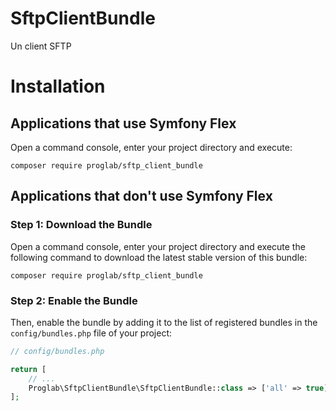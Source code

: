 # SftpClientBundle
Un client SFTP

Installation
============

Applications that use Symfony Flex
----------------------------------

Open a command console, enter your project directory and execute:

```console
composer require proglab/sftp_client_bundle
```

Applications that don't use Symfony Flex
----------------------------------------

### Step 1: Download the Bundle

Open a command console, enter your project directory and execute the
following command to download the latest stable version of this bundle:

```console
composer require proglab/sftp_client_bundle
```

### Step 2: Enable the Bundle

Then, enable the bundle by adding it to the list of registered bundles
in the `config/bundles.php` file of your project:

```php
// config/bundles.php

return [
    // ...
    Proglab\SftpClientBundle\SftpClientBundle::class => ['all' => true],
];
```